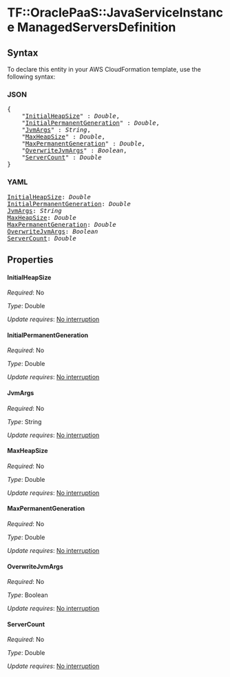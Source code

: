 # TF::OraclePaaS::JavaServiceInstance ManagedServersDefinition

## Syntax

To declare this entity in your AWS CloudFormation template, use the following syntax:

### JSON

<pre>
{
    "<a href="#initialheapsize" title="InitialHeapSize">InitialHeapSize</a>" : <i>Double</i>,
    "<a href="#initialpermanentgeneration" title="InitialPermanentGeneration">InitialPermanentGeneration</a>" : <i>Double</i>,
    "<a href="#jvmargs" title="JvmArgs">JvmArgs</a>" : <i>String</i>,
    "<a href="#maxheapsize" title="MaxHeapSize">MaxHeapSize</a>" : <i>Double</i>,
    "<a href="#maxpermanentgeneration" title="MaxPermanentGeneration">MaxPermanentGeneration</a>" : <i>Double</i>,
    "<a href="#overwritejvmargs" title="OverwriteJvmArgs">OverwriteJvmArgs</a>" : <i>Boolean</i>,
    "<a href="#servercount" title="ServerCount">ServerCount</a>" : <i>Double</i>
}
</pre>

### YAML

<pre>
<a href="#initialheapsize" title="InitialHeapSize">InitialHeapSize</a>: <i>Double</i>
<a href="#initialpermanentgeneration" title="InitialPermanentGeneration">InitialPermanentGeneration</a>: <i>Double</i>
<a href="#jvmargs" title="JvmArgs">JvmArgs</a>: <i>String</i>
<a href="#maxheapsize" title="MaxHeapSize">MaxHeapSize</a>: <i>Double</i>
<a href="#maxpermanentgeneration" title="MaxPermanentGeneration">MaxPermanentGeneration</a>: <i>Double</i>
<a href="#overwritejvmargs" title="OverwriteJvmArgs">OverwriteJvmArgs</a>: <i>Boolean</i>
<a href="#servercount" title="ServerCount">ServerCount</a>: <i>Double</i>
</pre>

## Properties

#### InitialHeapSize

_Required_: No

_Type_: Double

_Update requires_: [No interruption](https://docs.aws.amazon.com/AWSCloudFormation/latest/UserGuide/using-cfn-updating-stacks-update-behaviors.html#update-no-interrupt)

#### InitialPermanentGeneration

_Required_: No

_Type_: Double

_Update requires_: [No interruption](https://docs.aws.amazon.com/AWSCloudFormation/latest/UserGuide/using-cfn-updating-stacks-update-behaviors.html#update-no-interrupt)

#### JvmArgs

_Required_: No

_Type_: String

_Update requires_: [No interruption](https://docs.aws.amazon.com/AWSCloudFormation/latest/UserGuide/using-cfn-updating-stacks-update-behaviors.html#update-no-interrupt)

#### MaxHeapSize

_Required_: No

_Type_: Double

_Update requires_: [No interruption](https://docs.aws.amazon.com/AWSCloudFormation/latest/UserGuide/using-cfn-updating-stacks-update-behaviors.html#update-no-interrupt)

#### MaxPermanentGeneration

_Required_: No

_Type_: Double

_Update requires_: [No interruption](https://docs.aws.amazon.com/AWSCloudFormation/latest/UserGuide/using-cfn-updating-stacks-update-behaviors.html#update-no-interrupt)

#### OverwriteJvmArgs

_Required_: No

_Type_: Boolean

_Update requires_: [No interruption](https://docs.aws.amazon.com/AWSCloudFormation/latest/UserGuide/using-cfn-updating-stacks-update-behaviors.html#update-no-interrupt)

#### ServerCount

_Required_: No

_Type_: Double

_Update requires_: [No interruption](https://docs.aws.amazon.com/AWSCloudFormation/latest/UserGuide/using-cfn-updating-stacks-update-behaviors.html#update-no-interrupt)

